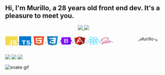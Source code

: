 ## Hi, I'm Murillo, a 28 years old front end dev. It's a pleasure to meet you.
<div align="center">
  <a href="https://github.com/murillobcdev">
  <img height="180em" src="https://github-readme-stats.vercel.app/api?username=murillobcdev&show_icons=true&theme=dark&include_all_commits=true&count_private=true"/>
  <img height="180em" src="https://github-readme-stats.vercel.app/api/top-langs/?username=murillobcdev&layout=compact&langs_count=7&theme=dark"/>
</div>
<div style="display: inline_block"><br>
  <img align="center" alt="Murillo-Js" height="30" width="40" src="https://raw.githubusercontent.com/devicons/devicon/master/icons/javascript/javascript-plain.svg">
  <img align="center" alt="Murillo-Ts" height="30" width="40" src="https://raw.githubusercontent.com/devicons/devicon/master/icons/typescript/typescript-plain.svg">
  <img align="center" alt="Murillo-HTML" height="30" width="40" src="https://raw.githubusercontent.com/devicons/devicon/master/icons/html5/html5-original.svg">
  <img align="center" alt="Murillo-CSS" height="30" width="40" src="https://raw.githubusercontent.com/devicons/devicon/master/icons/css3/css3-original.svg">
  <img align="center" alt="Murillo-Bootstrap" height="30" width="40" src="https://raw.githubusercontent.com/devicons/devicon/master/icons/bootstrap/bootstrap-original.svg">  
  <img align="center" alt="Murillo-Angular" height="30" width="40" src="https://raw.githubusercontent.com/devicons/devicon/2ae2a900d2f041da66e950e4d48052658d850630/icons/angularjs/angularjs-original.svg">  
    <img align="center" alt="Murillo-React" height="30" width="40" src="https://raw.githubusercontent.com/devicons/devicon/master/icons/react/react-original.svg">
  <img align="center" alt="Murillo-Sass" height="30" width="40" src="https://raw.githubusercontent.com/devicons/devicon/2ae2a900d2f041da66e950e4d48052658d850630/icons/sass/sass-original.svg"> 
  <img align="right" alt="Murillo-pic" height="150" style="border-radius:50px;" src="https://i.imgur.com/N0R3NFx.png?width=676&height=676">
</div>
  
  ##
 
<div> 
  <a href="https://instagram.com/myrullo" target="_blank"><img src="https://img.shields.io/badge/-Instagram-%23E4405F?style=for-the-badge&logo=instagram&logoColor=white" target="_blank"></a>
  <a href = "mailto:murillobdev@gmail.com"><img src="https://img.shields.io/badge/-Gmail-%23333?style=for-the-badge&logo=gmail&logoColor=white" target="_blank"></a>
  <a href="https://www.linkedin.com/in/murillobcampos/" target="_blank"><img src="https://img.shields.io/badge/-LinkedIn-%230077B5?style=for-the-badge&logo=linkedin&logoColor=white" target="_blank"></a>
 
  ![snake gif](https://github.com/murillobcdev/murillobcdev/blob/output/github-contribution-grid-snake.svg)
 
</div>
